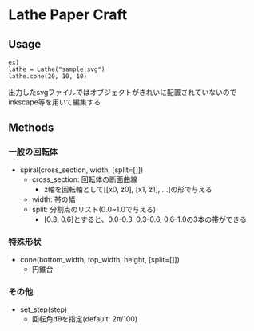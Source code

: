 # Lathe Paper Craft

## Usage
```
ex)
lathe = Lathe("sample.svg")
lathe.cone(20, 10, 10)
```

出力したsvgファイルではオブジェクトがきれいに配置されていないのでinkscape等を用いて編集する

## Methods
### 一般の回転体
* spiral(cross_section, width, [split=[]])
  * cross_section: 回転体の断面曲線
    * z軸を回転軸として[[x0, z0], [x1, z1], ...]の形で与える
  * width: 帯の幅
  * split: 分割点のリスト(0.0~1.0で与える)
    * [0.3, 0.6]とすると、0.0-0.3, 0.3-0.6, 0.6-1.0の3本の帯ができる
    
### 特殊形状
* cone(bottom_width, top_width, height, [split=[]])
  * 円錐台
  
### その他
* set_step(step)
  * 回転角dθを指定(default: 2π/100)
